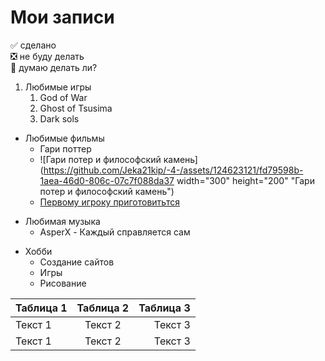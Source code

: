 # Мои записи
:white_check_mark: сделано    
:negative_squared_cross_mark: не буду делать    
:black_square_button: думаю делать ли?

1. Любимые игры
   1. God of War
   2. Ghost of Tsusima
   3. Dark sols
- Любимые фильмы
   - Гари поттер
   - ![Гари потер и философский камень](https://github.com/Jeka21kip/-4-/assets/124623121/fd79598b-1aea-46d0-806c-07c7f088da37 width="300" height="200" "Гари потер и философский камень")
   - [Первому игроку приготовитьтся](https://www.youtube.com/watch?v=iVw9Hsnqpg8)
+ Любимая музыка
   + AsperX - Каждый справляется сам
* Хобби
   * Создание сайтов
   * Игры
   * Рисование
 
| Таблица 1 | Таблица 2 | Таблица 3 |
|----|:----:|----:|
| Текст 1 | Текст 2 | Текст 3 |
| Текст 1 | Текст 2 | Текст 3 |

